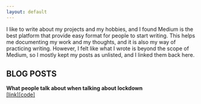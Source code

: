 ```yaml
---
layout: default
---
```


I like to write about my projects and my hobbies, and I found Medium is the best platform that provide easy format for people to start writing. This helps me documenting my work and my thoughts, and it is also my way of practicing writing. However, I felt like what I wrote is beyond the scope of Medium, so I mostly kept my posts as unlisted, and I linked them back here.

## BLOG POSTS

**What people talk about when talking about lockdown** <br />
[\[link\]](https://medium.com/@hle5_28535/what-do-people-most-concern-during-lockdown-a97c56761f87)[\[code\]](https://github.com/hvrlxy/lockdown_stress)